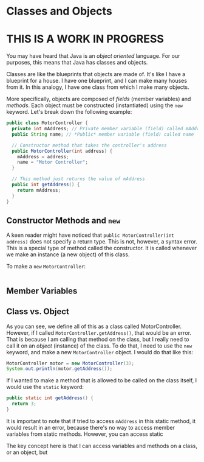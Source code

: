 # Classes and Objects

# **THIS IS A WORK IN PROGRESS**

You may have heard that Java is an _object oriented_ language. For our purposes, this means that Java has classes and objects.

Classes are like the blueprints that objects are made of. It's like I have a blueprint for a house. I have one blueprint, and I can make many houses from it. In this analogy, I have one class from which I make many objects.

More specifically, objects are composed of _fields_ (member variables) and _methods_. Each object must be constructed (instantiated) using the `new` keyword. Let's break down the following example:

```java
public class MotorController {
  private int mAddress; // Private member variable (field) called mAddress
  public String name; // *Public* member variable (field) called name

  // Constructor method that takes the controller's address
  public MotorController(int address) {
    mAddress = address;
    name = "Motor Controller";
  }

  // This method just returns the value of mAddress
  public int getAddress() {
    return mAddress;
  }
}
```

## Constructor Methods and `new`
A keen reader might have noticed that `public MotorController(int address)` does not specify a return type. This is not, however, a syntax error. This is a special type of method called the constructor. It is called whenever we make an instance (a new object) of this class.

To make a `new` `MotorController`:
```java

```

## Member Variables

## Class vs. Object
As you can see, we define all of this as a class called MotorController. However, if I called `MotorController.getAddress()`, that would be an error. That is because I am calling that method on the class, but I really need to call it on an _object_ (instance) of the class. To do that, I need to use the `new` keyword, and make a new `MotorController` object. I would do that like this:

```java
MotorController motor = new MotorController(3);
System.out.println(motor.getAddress());
```

If I wanted to make a method that is allowed to be called on the class itself, I would use the `static` keyword:

```java
public static int getAddress() {
  return 3;
}
```

It is important to note that if tried to access `mAddress` in this static method, it would result in an error, because there's no way to access member variables from static methods. However, you can access static

The key concept here is that I can access variables and methods on a class, or an object, but
